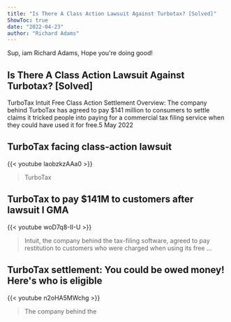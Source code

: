 ```yaml
---
title: "Is There A Class Action Lawsuit Against Turbotax? [Solved]"
ShowToc: true 
date: "2022-04-23"
author: "Richard Adams" 
---
```


Sup, iam Richard Adams, Hope you're doing good!
## Is There A Class Action Lawsuit Against Turbotax? [Solved]
TurboTax Intuit Free Class Action Settlement Overview: The company behind TurboTax has agreed to pay $141 million to consumers to settle claims it tricked people into paying for a commercial tax filing service when they could have used it for free.5 May 2022

## TurboTax facing class-action lawsuit
{{< youtube laobzkzAAa0 >}}
>TurboTax

## TurboTax to pay $141M to customers after lawsuit l GMA
{{< youtube woD7q8-II-U >}}
>Intuit, the company behind the tax-filing software, agreed to pay restitution to customers who were charged when using its free ...

## TurboTax settlement: You could be owed money! Here's who is eligible
{{< youtube n2oHA5MWchg >}}
>The company behind the 

